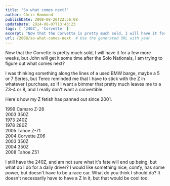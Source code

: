 ```yaml
---
title: "So what comes next?"
author: Chris Hammond
publishDate: 2008-08-20T22:36:08
updateDate: 2024-08-07T13:43:23
tags: [ '240Z', 'Corvette' ]
excerpt: "Now that the Corvette is pretty much sold, I will have it for a few more weeks, but John will get it some time after the Solo Nationals, I am trying to figure out what comes next? I was thinking something along the lines of a used BMW barge, maybe a 5 or 7 Series, but Terec reminded me that I have to stick with the Z in whatever I purchase, so if I want a bimmer that pretty much leaves me to a Z3-4 or 8, and I really don&#39;t want a convertible. Here&#39;s how my Z fetish has panned out since 2001. "
url: /2008/so-what-comes-next  # Use the generated URL with year
---
```

<p>Now that the Corvette is pretty much sold, I will have it for a few more weeks, but John will get it some time after the Solo Nationals, I am trying to figure out what comes next?</p>  <p>I was thinking something along the lines of a used BMW barge, maybe a 5 or 7 Series, but Terec reminded me that I have to stick with the Z in whatever I purchase, so if I want a bimmer that pretty much leaves me to a Z3-4 or 8, and I really don&#39;t want a convertible.</p>  <p>Here&#39;s how my Z fetish has panned out since 2001.</p>  <p>1999 Camaro Z-28<br /> 2003 350Z<br /> 1973 240Z<br /> 1978 280Z<br /> 2005 Tahoe Z-71<br /> 2004 Corvette Z06<br /> 2003 350Z<br /> 2004 350Z<br /> 2008 Tahoe Z51</p>  <p>I still have the 240Z, and am not sure what it&#39;s fate will end up being, but what do I do for a daily driver? I would like something nice, comfy, has some power, but doesn&#39;t have to be a race car. What do you think I should do? It doesn&#39;t necessarily have to have a Z in it, but that would be cool too.</p> 
